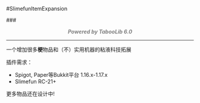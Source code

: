#SlimefunItemExpansion

###<font color="GRAY"><center>***Powered by TabooLib 6.0***</center></font>

***

一个增加很多**梗**物品和（不）实用机器的粘液科技拓展

插件需求：
- Spigot, Paper等Bukkit平台 1.16.x-1.17.x
- Slimefun RC-21+

更多物品还在设计中!